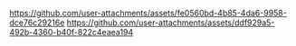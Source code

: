 https://github.com/user-attachments/assets/fe0560bd-4b85-4da6-9958-dce76c29216e
https://github.com/user-attachments/assets/ddf929a5-492b-4360-b40f-822c4eaea194
